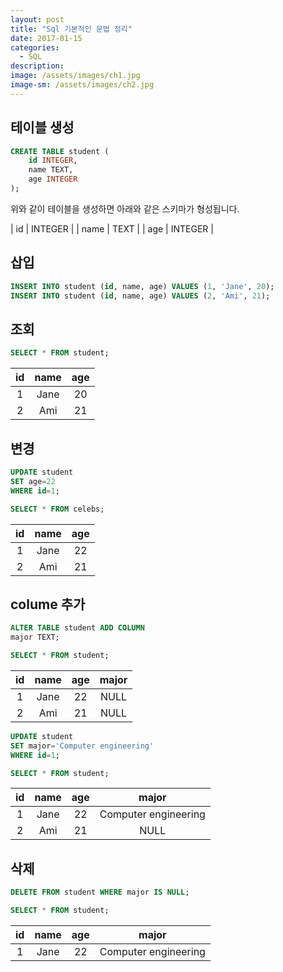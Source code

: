 ```yaml
---
layout: post
title: "Sql 기본적인 문법 정리"
date: 2017-01-15
categories:
  - SQL
description: 
image: /assets/images/ch1.jpg
image-sm: /assets/images/ch2.jpg
---
```


## 테이블 생성

```sql
CREATE TABLE student (
	id INTEGER, 
	name TEXT,
	age INTEGER
);
```

위와 같이 테이블을 생성하면 아래와 같은 스키마가 형성됩니다.

| id    | INTEGER	|
| name	| TEXT		|
| age   | INTEGER |

## 삽입

```sql
INSERT INTO student (id, name, age) VALUES (1, 'Jane', 20);
INSERT INTO student (id, name, age) VALUES (2, 'Ami', 21);
```

## 조회

```sql
SELECT * FROM student;
```

| id | name | age|
| :---: | :---: | :---: |
| 1 | Jane | 20 | 
| 2 | Ami | 21 |

## 변경

```sql
UPDATE student
SET age=22
WHERE id=1;

SELECT * FROM celebs;
```

| id | name | age|
| :---: | :---: | :---: |
| 1 | Jane | 22 | 
| 2 | Ami | 21|

## colume 추가

```sql
ALTER TABLE student ADD COLUMN
major TEXT;

SELECT * FROM student;
```

| id | name | age| major |
| :---: | :---: | :---: | :---:|
| 1 | Jane | 22 | NULL |
| 2 | Ami | 21 | NULL |

```sql
UPDATE student 
SET major='Computer engineering'
WHERE id=1;

SELECT * FROM student;
```

| id | name | age| major |
| :---: | :---: | :---: | :---:|
| 1 | Jane | 22 | Computer engineering |
| 2 | Ami | 21 | NULL |

## 삭제

```sql
DELETE FROM student WHERE major IS NULL;

SELECT * FROM student;
```

| id | name | age| major |
| :---: | :---: | :---: | :---:|
| 1 | Jane | 22 | Computer engineering |

